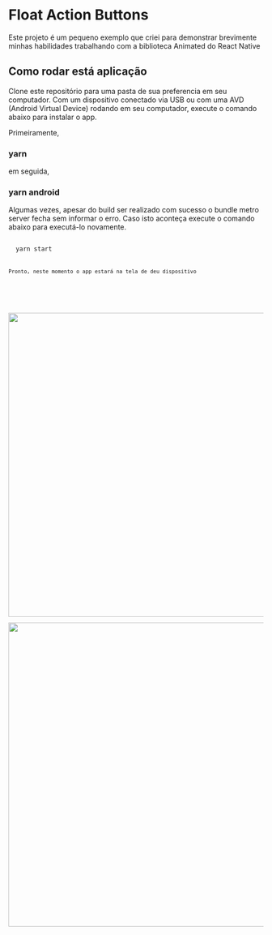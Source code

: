 # Float Action Buttons
Este projeto é um pequeno exemplo que criei para demonstrar brevimente minhas habilidades trabalhando com a biblioteca Animated do React Native

## Como rodar está aplicação
Clone este repositório para uma pasta de sua preferencia em seu computador.
Com um dispositivo conectado via USB ou com uma AVD (Android Virtual Device) rodando em seu computador, execute o comando abaixo para instalar o app.

Primeiramente, 

### yarn

em seguida, 

### yarn android
  
Algumas vezes, apesar do build ser realizado com sucesso o bundle metro server fecha sem informar o erro. Caso isto aconteça execute o comando abaixo para executá-lo novamente.

<code>
  yarn start
<code />
  
Pronto, neste momento o app estará na tela de deu dispositivo

## 

<div style="display: flex, flex-direction: row">
  <img height="600" src="https://user-images.githubusercontent.com/55609083/80553090-9e2bed00-8996-11ea-8f12-b139ad68b421.gif"/>
  <img height="600" src="https://user-images.githubusercontent.com/55609083/80553385-b3554b80-8997-11ea-87d0-23c228c01502.gif"/>
</div>

